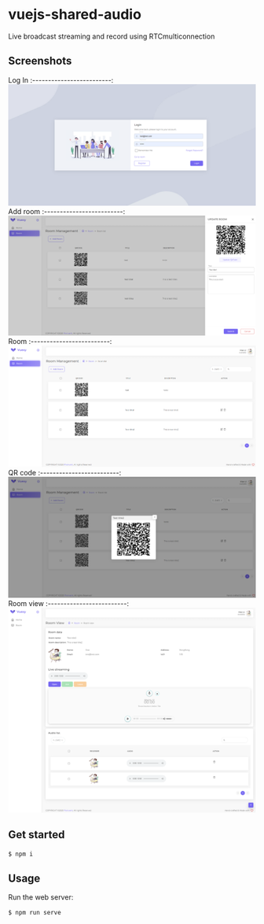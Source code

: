 # vuejs-shared-audio

Live broadcast streaming and record using RTCmulticonnection

## Screenshots

Log In
:-------------------------:
![ScreenShot](/screenshots/login.png)
Add room
:-------------------------:
![ScreenShot](/screenshots/add_room.png)
Room
:-------------------------:
![ScreenShot](/screenshots/room.png)
QR code
:-------------------------:
![ScreenShot](/screenshots/qrcode.png)
Room view
:-------------------------:
![ScreenShot](/screenshots/room_view.png)

## Get started

```sh
$ npm i
```

## Usage

Run the web server:
```sh
$ npm run serve
```
